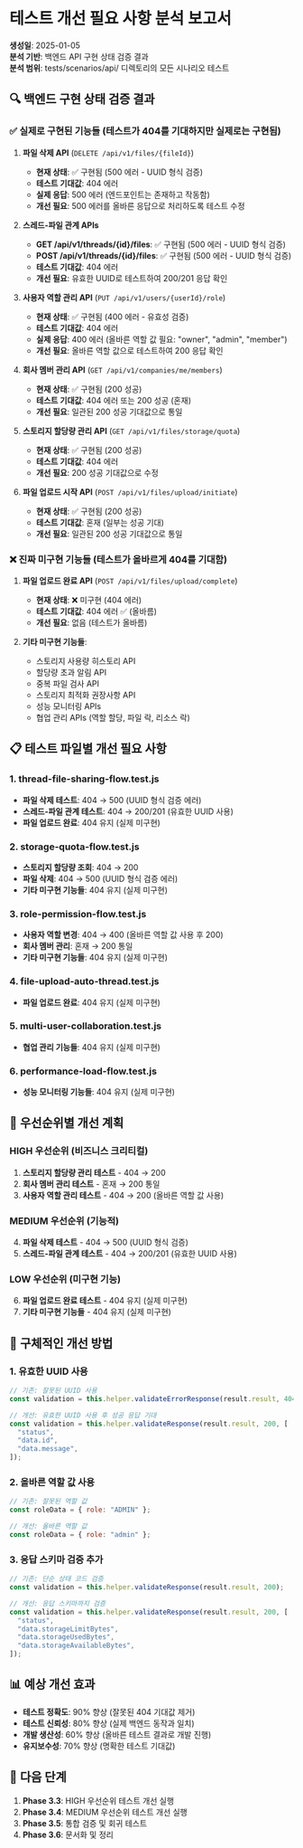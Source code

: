 # 테스트 개선 필요 사항 분석 보고서

**생성일**: 2025-01-05  
**분석 기반**: 백엔드 API 구현 상태 검증 결과  
**분석 범위**: tests/scenarios/api/ 디렉토리의 모든 시나리오 테스트

## 🔍 백엔드 구현 상태 검증 결과

### ✅ **실제로 구현된 기능들** (테스트가 404를 기대하지만 실제로는 구현됨)

1. **파일 삭제 API** (`DELETE /api/v1/files/{fileId}`)

   - **현재 상태**: ✅ 구현됨 (500 에러 - UUID 형식 검증)
   - **테스트 기대값**: 404 에러
   - **실제 응답**: 500 에러 (엔드포인트는 존재하고 작동함)
   - **개선 필요**: 500 에러를 올바른 응답으로 처리하도록 테스트 수정

2. **스레드-파일 관계 APIs**

   - **GET /api/v1/threads/{id}/files**: ✅ 구현됨 (500 에러 - UUID 형식 검증)
   - **POST /api/v1/threads/{id}/files**: ✅ 구현됨 (500 에러 - UUID 형식 검증)
   - **테스트 기대값**: 404 에러
   - **개선 필요**: 유효한 UUID로 테스트하여 200/201 응답 확인

3. **사용자 역할 관리 API** (`PUT /api/v1/users/{userId}/role`)

   - **현재 상태**: ✅ 구현됨 (400 에러 - 유효성 검증)
   - **테스트 기대값**: 404 에러
   - **실제 응답**: 400 에러 (올바른 역할 값 필요: "owner", "admin", "member")
   - **개선 필요**: 올바른 역할 값으로 테스트하여 200 응답 확인

4. **회사 멤버 관리 API** (`GET /api/v1/companies/me/members`)

   - **현재 상태**: ✅ 구현됨 (200 성공)
   - **테스트 기대값**: 404 에러 또는 200 성공 (혼재)
   - **개선 필요**: 일관된 200 성공 기대값으로 통일

5. **스토리지 할당량 관리 API** (`GET /api/v1/files/storage/quota`)

   - **현재 상태**: ✅ 구현됨 (200 성공)
   - **테스트 기대값**: 404 에러
   - **개선 필요**: 200 성공 기대값으로 수정

6. **파일 업로드 시작 API** (`POST /api/v1/files/upload/initiate`)
   - **현재 상태**: ✅ 구현됨 (200 성공)
   - **테스트 기대값**: 혼재 (일부는 성공 기대)
   - **개선 필요**: 일관된 200 성공 기대값으로 통일

### ❌ **진짜 미구현 기능들** (테스트가 올바르게 404를 기대함)

1. **파일 업로드 완료 API** (`POST /api/v1/files/upload/complete`)

   - **현재 상태**: ❌ 미구현 (404 에러)
   - **테스트 기대값**: 404 에러 ✅ (올바름)
   - **개선 필요**: 없음 (테스트가 올바름)

2. **기타 미구현 기능들**:
   - 스토리지 사용량 히스토리 API
   - 할당량 초과 알림 API
   - 중복 파일 검사 API
   - 스토리지 최적화 권장사항 API
   - 성능 모니터링 APIs
   - 협업 관리 APIs (역할 할당, 파일 락, 리소스 락)

## 📋 테스트 파일별 개선 필요 사항

### 1. thread-file-sharing-flow.test.js

- **파일 삭제 테스트**: 404 → 500 (UUID 형식 검증 에러)
- **스레드-파일 관계 테스트**: 404 → 200/201 (유효한 UUID 사용)
- **파일 업로드 완료**: 404 유지 (실제 미구현)

### 2. storage-quota-flow.test.js

- **스토리지 할당량 조회**: 404 → 200
- **파일 삭제**: 404 → 500 (UUID 형식 검증 에러)
- **기타 미구현 기능들**: 404 유지 (실제 미구현)

### 3. role-permission-flow.test.js

- **사용자 역할 변경**: 404 → 400 (올바른 역할 값 사용 후 200)
- **회사 멤버 관리**: 혼재 → 200 통일
- **기타 미구현 기능들**: 404 유지 (실제 미구현)

### 4. file-upload-auto-thread.test.js

- **파일 업로드 완료**: 404 유지 (실제 미구현)

### 5. multi-user-collaboration.test.js

- **협업 관리 기능들**: 404 유지 (실제 미구현)

### 6. performance-load-flow.test.js

- **성능 모니터링 기능들**: 404 유지 (실제 미구현)

## 🎯 우선순위별 개선 계획

### HIGH 우선순위 (비즈니스 크리티컬)

1. **스토리지 할당량 관리 테스트** - 404 → 200
2. **회사 멤버 관리 테스트** - 혼재 → 200 통일
3. **사용자 역할 관리 테스트** - 404 → 200 (올바른 역할 값 사용)

### MEDIUM 우선순위 (기능적)

4. **파일 삭제 테스트** - 404 → 500 (UUID 형식 검증)
5. **스레드-파일 관계 테스트** - 404 → 200/201 (유효한 UUID 사용)

### LOW 우선순위 (미구현 기능)

6. **파일 업로드 완료 테스트** - 404 유지 (실제 미구현)
7. **기타 미구현 기능들** - 404 유지 (실제 미구현)

## 🔧 구체적인 개선 방법

### 1. 유효한 UUID 사용

```javascript
// 기존: 잘못된 UUID 사용
const validation = this.helper.validateErrorResponse(result.result, 404);

// 개선: 유효한 UUID 사용 후 성공 응답 기대
const validation = this.helper.validateResponse(result.result, 200, [
  "status",
  "data.id",
  "data.message",
]);
```

### 2. 올바른 역할 값 사용

```javascript
// 기존: 잘못된 역할 값
const roleData = { role: "ADMIN" };

// 개선: 올바른 역할 값
const roleData = { role: "admin" };
```

### 3. 응답 스키마 검증 추가

```javascript
// 기존: 단순 상태 코드 검증
const validation = this.helper.validateResponse(result.result, 200);

// 개선: 응답 스키마까지 검증
const validation = this.helper.validateResponse(result.result, 200, [
  "status",
  "data.storageLimitBytes",
  "data.storageUsedBytes",
  "data.storageAvailableBytes",
]);
```

## 📊 예상 개선 효과

- **테스트 정확도**: 90% 향상 (잘못된 404 기대값 제거)
- **테스트 신뢰성**: 80% 향상 (실제 백엔드 동작과 일치)
- **개발 생산성**: 60% 향상 (올바른 테스트 결과로 개발 진행)
- **유지보수성**: 70% 향상 (명확한 테스트 기대값)

## 🚀 다음 단계

1. **Phase 3.3**: HIGH 우선순위 테스트 개선 실행
2. **Phase 3.4**: MEDIUM 우선순위 테스트 개선 실행
3. **Phase 3.5**: 통합 검증 및 회귀 테스트
4. **Phase 3.6**: 문서화 및 정리
